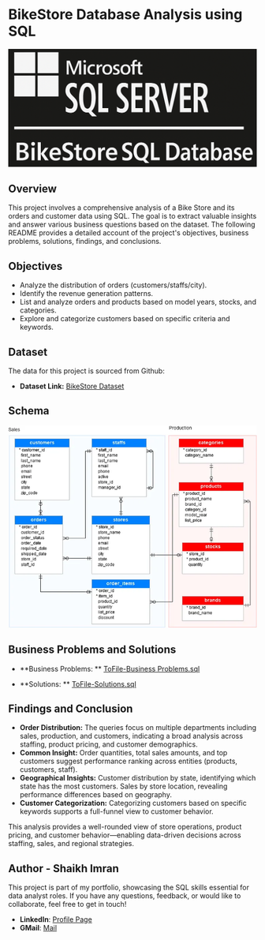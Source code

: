 # BikeStore Database Analysis using SQL

![](logo1.png)

## Overview
This project involves a comprehensive analysis of a Bike Store and its orders and customer data using SQL. The goal is to extract valuable insights and answer various business questions based on the dataset. The following README provides a detailed account of the project's objectives, business problems, solutions, findings, and conclusions.

## Objectives

- Analyze the distribution of orders (customers/staffs/city).
- Identify the revenue generation patterns.
- List and analyze orders and products based on model years, stocks, and categories.
- Explore and categorize customers based on specific criteria and keywords.

## Dataset

The data for this project is sourced from Github:

- **Dataset Link:** [BikeStore Dataset](https://github.com/sebsto/babelfish-demo.git)

## Schema

![](https://github.com/skimran45/BikeStore-Portfolio-Project-SQL/blob/3db15d71d5de1ea065861ae7790b77da366ff7ad/schema.png)

## Business Problems and Solutions

- **Business Problems: ** [ToFile-Business Problems.sql](https://github.com/skimran45/BikeStore-Portfolio-Project-SQL/blob/3db15d71d5de1ea065861ae7790b77da366ff7ad/Business%20Problems.sql)

- **Solutions: ** [ToFile-Solutions.sql](https://github.com/skimran45/BikeStore-Portfolio-Project-SQL/blob/3db15d71d5de1ea065861ae7790b77da366ff7ad/Solutions.sql)

## Findings and Conclusion

- **Order Distribution:** The queries focus on multiple departments including sales, production, and customers, indicating a broad analysis across staffing, product pricing, and customer demographics.
- **Common Insight:** Order quantities, total sales amounts, and top customers suggest performance ranking across entities (products, customers, staff).
- **Geographical Insights:** Customer distribution by state, identifying which state has the most customers. Sales by store location, revealing performance differences based on geography.
- **Customer Categorization:** Categorizing customers based on specific keywords supports a full-funnel view to customer behavior.

This analysis provides a well-rounded view of store operations, product pricing, and customer behavior—enabling data-driven decisions across staffing, sales, and regional strategies.



## Author - Shaikh Imran

This project is part of my portfolio, showcasing the SQL skills essential for data analyst roles. If you have any questions, feedback, or would like to collaborate, feel free to get in touch!

- **LinkedIn**: [Profile Page](https://www.linkedin.com/in/shaikh-imran-25b289161/)
- **GMail**: [Mail](mailto:skimran45.si@gmail.com)
